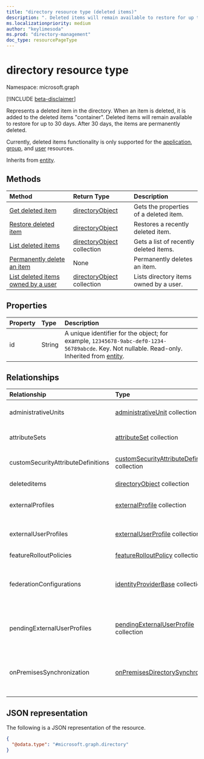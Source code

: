 ```yaml
---
title: "directory resource type (deleted items)"
description: ". Deleted items will remain available to restore for up to 30 days. After 30 days, the items are permanently deleted."
ms.localizationpriority: medium
author: "keylimesoda"
ms.prod: "directory-management"
doc_type: resourcePageType
---
```


# directory resource type

Namespace: microsoft.graph

[!INCLUDE [beta-disclaimer](../../includes/beta-disclaimer.md)]

Represents a deleted item in the directory. When an item is deleted, it is added to the deleted items "container". Deleted items will remain available to restore for up to 30 days. After 30 days, the items are permanently deleted.

Currently, deleted items functionality is only supported for the [application](application.md), [group](group.md), and [user](user.md) resources.

Inherits from [entity](entity.md).

## Methods

| Method                                                                                     | Return Type                                      | Description                            |
| :----------------------------------------------------------------------------------------- | :----------------------------------------------- | :------------------------------------- |
| [Get deleted item](../api/directory-deleteditems-get.md)                                   | [directoryObject](directoryobject.md)            | Gets the properties of a deleted item. |
| [Restore deleted item](../api/directory-deleteditems-restore.md)                           | [directoryObject](directoryobject.md)            | Restores a recently deleted item.      |
| [List deleted items](../api/directory-deleteditems-list.md)                                | [directoryObject](directoryobject.md) collection | Gets a list of recently deleted items. |
| [Permanently delete an item](../api/directory-deleteditems-delete.md)                      | None                                             | Permanently deletes an item.           |
| [List deleted items owned by a user](../api/directory-deleteditems-getuserownedobjects.md) | [directoryObject](directoryobject.md) collection | Lists directory items owned by a user. |

## Properties

| Property | Type   | Description                                                                                                                                              |
| :------- | :----- | :------------------------------------------------------------------------------------------------------------------------------------------------------- |
| id       | String | A unique identifier for the object; for example, `12345678-9abc-def0-1234-56789abcde`. Key. Not nullable. Read-only. Inherited from [entity](entity.md). |

## Relationships

| Relationship | Type	|Description|
|:---------------|:--------|:----------|
|administrativeUnits|[administrativeUnit](administrativeunit.md) collection| Conceptual container for user and group directory objects.|
|attributeSets|[attributeSet](attributeset.md) collection| Group of related custom security attribute definitions.|
|customSecurityAttributeDefinitions|[customSecurityAttributeDefinition](customsecurityattributedefinition.md) collection|Schema of a custom security attributes (key-value pairs).|
|deleteditems|[directoryObject](directoryobject.md) collection| Recently deleted items. Read-only. Nullable.|
|externalProfiles|[externalProfile](externalprofile.md) collection| Base type for pendingExternalUserProfile and externalUserProfile.|
|externalUserProfiles|[externalUserProfile](externaluserprofile.md) collection| Collection of external user profiles that represent collaborators in the directory.|
|featureRolloutPolicies|[featureRolloutPolicy](featurerolloutpolicy.md) collection| Nullable.|
|federationConfigurations|[identityProviderBase](../resources/identityproviderbase.md) collection|Configure domain federation with organizations whose identity provider (IdP) supports either the SAML or WS-Fed protocol.|
|pendingExternalUserProfiles|[pendingExternalUserProfile](pendingexternaluserprofile.md) collection| Collection of pending external user profiles representing collaborators in the directory that have not yet redeemed.|
| onPremisesSynchronization          | [onPremisesDirectorySynchronization](../resources/onpremisesdirectorysynchronization.md) | A container for on-premises directory synchronization functionalities that are available for the organization.            |

## JSON representation

The following is a JSON representation of the resource.

<!-- {
  "blockType": "resource",
  "keyProperty":"id",
  "optionalProperties": [],
  "@odata.type": "microsoft.graph.directory"
}-->

```json
{
  "@odata.type": "#microsoft.graph.directory"
}
```

<!-- uuid: 8fcb5dbc-d5aa-4681-8e31-b001d5168d79
2015-10-25 14:57:30 UTC -->
<!--
{
  "type": "#page.annotation",
  "description": "directory resource",
  "keywords": "",
  "section": "documentation",
  "tocPath": "",
  "suppressions": []
}
-->


